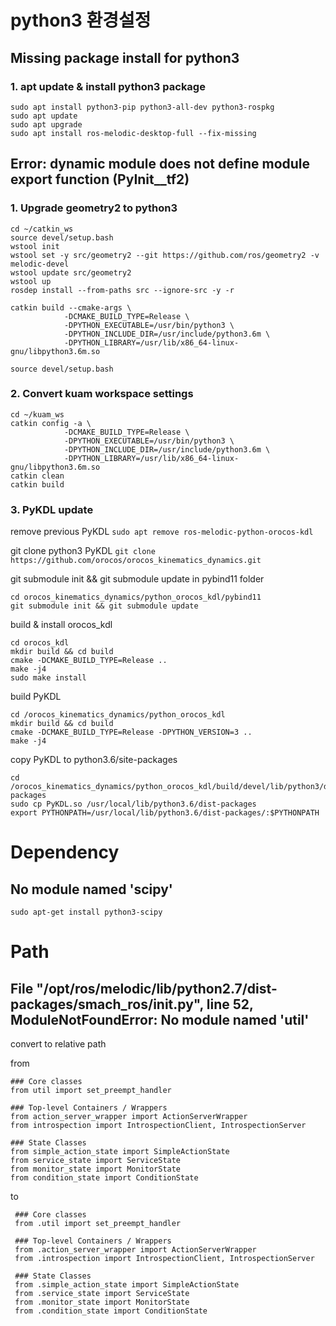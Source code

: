 # python3 환경설정
## Missing package install for python3
### 1. apt update & install python3 package 
```
sudo apt install python3-pip python3-all-dev python3-rospkg
sudo apt update
sudo apt upgrade
sudo apt install ros-melodic-desktop-full --fix-missing
```

## Error: dynamic module does not define module export function (PyInit__tf2)
### 1. Upgrade geometry2 to python3
```
cd ~/catkin_ws
source devel/setup.bash
wstool init
wstool set -y src/geometry2 --git https://github.com/ros/geometry2 -v melodic-devel
wstool update src/geometry2
wstool up
rosdep install --from-paths src --ignore-src -y -r

catkin build --cmake-args \
            -DCMAKE_BUILD_TYPE=Release \
            -DPYTHON_EXECUTABLE=/usr/bin/python3 \
            -DPYTHON_INCLUDE_DIR=/usr/include/python3.6m \
            -DPYTHON_LIBRARY=/usr/lib/x86_64-linux-gnu/libpython3.6m.so

source devel/setup.bash
```
### 2. Convert kuam workspace settings
```
cd ~/kuam_ws
catkin config -a \
            -DCMAKE_BUILD_TYPE=Release \
            -DPYTHON_EXECUTABLE=/usr/bin/python3 \
            -DPYTHON_INCLUDE_DIR=/usr/include/python3.6m \
            -DPYTHON_LIBRARY=/usr/lib/x86_64-linux-gnu/libpython3.6m.so
catkin clean
catkin build
```

### 3. PyKDL update
remove previous PyKDL
`sudo apt remove ros-melodic-python-orocos-kdl`

git clone python3 PyKDL
`git clone https://github.com/orocos/orocos_kinematics_dynamics.git`

git submodule init && git submodule update in pybind11 folder
```
cd orocos_kinematics_dynamics/python_orocos_kdl/pybind11
git submodule init && git submodule update
```

build & install orocos_kdl
```
cd orocos_kdl
mkdir build && cd build
cmake -DCMAKE_BUILD_TYPE=Release ..
make -j4
sudo make install
```

build PyKDL
```
cd /orocos_kinematics_dynamics/python_orocos_kdl
mkdir build && cd build
cmake -DCMAKE_BUILD_TYPE=Release -DPYTHON_VERSION=3 ..
make -j4
```

copy PyKDL to python3.6/site-packages
```
cd /orocos_kinematics_dynamics/python_orocos_kdl/build/devel/lib/python3/dist-packages
sudo cp PyKDL.so /usr/local/lib/python3.6/dist-packages
export PYTHONPATH=/usr/local/lib/python3.6/dist-packages/:$PYTHONPATH
```

# Dependency
## No module named 'scipy'
`sudo apt-get install python3-scipy`

# Path
## File "/opt/ros/melodic/lib/python2.7/dist-packages/smach_ros/__init__.py", line 52, ModuleNotFoundError: No module named 'util'
convert to relative path

from 
 ```
 ### Core classes
 from util import set_preempt_handler
 
 ### Top-level Containers / Wrappers
 from action_server_wrapper import ActionServerWrapper
 from introspection import IntrospectionClient, IntrospectionServer
 
 ### State Classes
 from simple_action_state import SimpleActionState
 from service_state import ServiceState
 from monitor_state import MonitorState
 from condition_state import ConditionState
```

to
```
 ### Core classes
 from .util import set_preempt_handler
 
 ### Top-level Containers / Wrappers
 from .action_server_wrapper import ActionServerWrapper
 from .introspection import IntrospectionClient, IntrospectionServer
 
 ### State Classes
 from .simple_action_state import SimpleActionState
 from .service_state import ServiceState
 from .monitor_state import MonitorState
 from .condition_state import ConditionState
```
